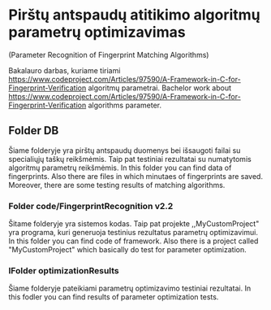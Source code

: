 # Pirštų antspaudų atitikimo algoritmų parametrų optimizavimas
(Parameter Recognition of Fingerprint Matching Algorithms)

Bakalauro darbas, kuriame tiriami https://www.codeproject.com/Articles/97590/A-Framework-in-C-for-Fingerprint-Verification algoritmų parametrai.
Bachelor work about https://www.codeproject.com/Articles/97590/A-Framework-in-C-for-Fingerprint-Verification algorithms parameter.

## Folder DB

Šiame folderyje yra pirštų antspaudų duomenys bei išsaugoti failai su specialiųjų taškų reikšmėmis. Taip pat testiniai rezultatai su numatytomis algoritmų parametrų reikšmėmis.
In this folder you can find data of fingerprints. Also there are files in which minutaes of fingerprints are saved. Moreover, there are some testing results of matching algorithms.

### Folder code/FingerprintRecognition v2.2

Šitame folderyje yra sistemos kodas. Taip pat projekte ,,MyCustomProject" yra programa, kuri generuoja testinius rezultatus parametrų optimizavimui.
In this folder you can find code of framework. Also there is a project called "MyCustomProject" which basically do test for parameter optimization.

### IFolder optimizationResults

Šiame folderyje pateikiami parametrų optimizavimo testiniai rezultatai.
In this fodler you can find results of parameter optimization tests.

